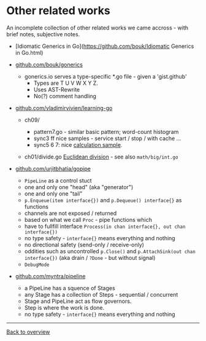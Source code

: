 # Other related works

An incomplete collection of other related works we came accross - with brief notes, subjective notes.

- [Idiomatic Generics in Go](https://github.com/bouk/Idiomatic Generics in Go.html)
- [github.com/bouk/gonerics](https://github.com/bouk/gonerics/)
  - gonerics.io serves a type-specific *.go file - given a 'gist.github'
    - Types are T U V W X Y Z.
    - Uses AST-Rewrite
    - No(?) comment handling

- [github.com/vladimirvivien/learning-go](https://github.com/vladimirvivien/learning-go)
  - ch09/
    - pattern7.go - similar basic pattern; word-count histogram
    - sync3 ff nice samples - service start / stop / with cache ...
    - sync5 6 7: nice [calculation sample](https://projecteuler.net/problem=1).

  - ch01/divide.go [Euclidean division](http://en.wikipedia.org/wiki/Division_algorithm) - see also `math/big/int.go`

- [github.com/urjitbhatia/gopipe](https://github.com/urjitbhatia/gopipe/)
  - `PipeLine` as a control stuct
  - one and only one "head" (aka "generator")
  - one and only one "tail"
  - `p.Enqueue(item interface{})` and `p.Dequeue() interface{}` as functions
  - channels are not exposed / returned
  - based on what we call `Proc` - pipe functions which
  - have to fullfill interface `Process(in chan interface{}, out chan interface{})`
  - no type safety - `interface{}` means everything and nothing
  - no directional safety (send-only / receive-only)
  - oddities such as uncontrolled `p.Close()` and `p.AttachSink(out chan interface{})` (aka drain / `?Done` - but without signal)
  + `DebugMode`

- [github.com/myntra/pipeline](https://github.com/myntra/pipeline)
  - a PipeLine has a squence of Stages
  - any Stage has a collection of Steps - sequential / concurrent
  - Stage and PipeLine act as flow governors.
  - Step is where the work is done.
  - no type safety - `interface{}` means everything and nothing

---
[Back to overview](overview.md)
